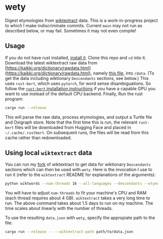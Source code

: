 # wety
Digest etymologies from [wiktextract](https://github.com/tatuylonen/wiktextract) data. This is a work-in-progress project to which I make indiscriminate commits. Current `main` may not run as described below, or may fail. Sometimes it may not even compile!

## Usage
If you do not have rust installed, [install it](https://www.rust-lang.org/tools/install). Clone this repo and `cd` into it. Download the latest wiktextract raw data from [https://kaikki.org/dictionary/rawdata.html](https://kaikki.org/dictionary/rawdata.html), namely [this file](https://kaikki.org/dictionary/raw-wiktextract-data.json.gz), into `/data`. (To get the data including wiktionary `Descendants` sections, see below.) This uses `rust-bert`, which uses `pytorch`, for word sense disambiguations. So follow the [`rust-bert` installation instructions](https://github.com/guillaume-be/rust-bert#manual-installation-recommended) if you have a capable GPU you want to use instead of the default CPU backend. Finally, Run the rust program:

```bash
cargo run --release
```

This will parse the raw data, process etymologies, and output a Turtle file and Oxigraph store. Note that the first time this is run, the relevant `rust-bert` files will be downloaded from Hugging Face and placed in `~/.cache/.rustbert`. On subsequent runs, the files will be read from this cache rather than redownloaded. 

## Using local `wiktextract` data
You can run my [fork](https://github.com/jmviz/wiktextract/tree/descendants) of wiktextract to get data for wiktionary `Descendants` sections which can then be used with `wety`. Here is the invocation I use to run it (refer to the `wiktextract` README for explanations of the arguments):

```bash
python wiktwords --num-threads 16 --all-languages --descendants --etymologies --redirects --cache ../wiktextract_data/cache --pages-dir ../wiktextract_data/pages --out ../wiktextract_data/data.json ../wiktextract_data/enwiktionary-20230201-pages-articles.xml.bz2
```

You will have to adjust `num-threads` to fit your machine's CPU and RAM (each thread requires about 4 GB). `wiktextract` takes a very long time to run. The above command takes about 1.5 days to run on my machine. The time scales about linearly with the number of threads. 

To use the resulting `data.json` with `wety`, specify the appropiate path to the file:

```bash
cargo run --release -- --wiktextract-path path/to/data.json
```
